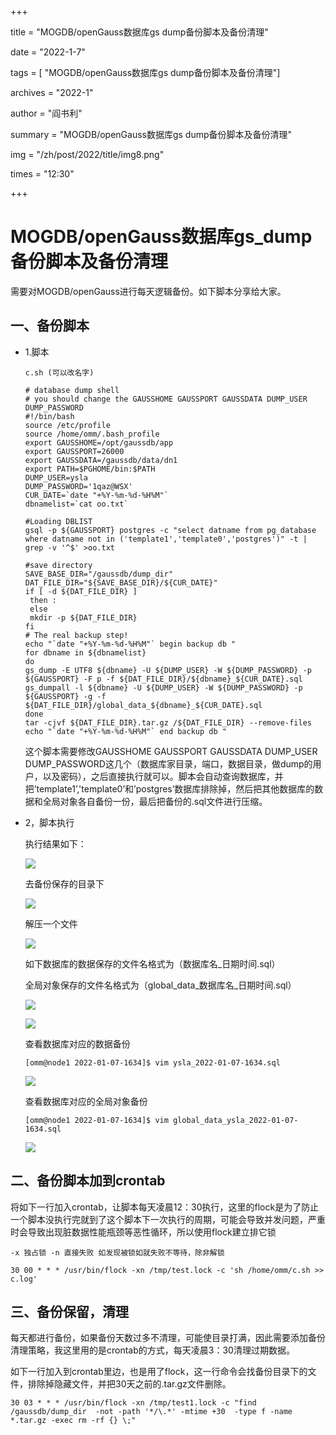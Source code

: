 +++

title =  "MOGDB/openGauss数据库gs dump备份脚本及备份清理" 

date = "2022-1-7" 

tags = [ "MOGDB/openGauss数据库gs dump备份脚本及备份清理"] 

archives = "2022-1" 

author = "阎书利" 

summary = "MOGDB/openGauss数据库gs dump备份脚本及备份清理"

img = "/zh/post/2022/title/img8.png" 

times = "12:30"

+++

# MOGDB/openGauss数据库gs\_dump备份脚本及备份清理<a name="ZH-CN_TOPIC_0000001244017055"></a>

需要对MOGDB/openGauss进行每天逻辑备份。如下脚本分享给大家。

## 一、备份脚本<a name="section426911175616"></a>

-   1.脚本

    ```
    c.sh (可以改名字)
    
    # database dump shell
    # you should change the GAUSSHOME GAUSSPORT GAUSSDATA DUMP_USER DUMP_PASSWORD
    #!/bin/bash
    source /etc/profile
    source /home/omm/.bash_profile
    export GAUSSHOME=/opt/gaussdb/app
    export GAUSSPORT=26000
    export GAUSSDATA=/gaussdb/data/dn1
    export PATH=$PGHOME/bin:$PATH
    DUMP_USER=ysla
    DUMP_PASSWORD='1qaz@WSX'
    CUR_DATE=`date "+%Y-%m-%d-%H%M"`
    dbnamelist=`cat oo.txt`
    
    #Loading DBLIST
    gsql -p ${GAUSSPORT} postgres -c "select datname from pg_database where datname not in ('template1','template0','postgres')" -t | grep -v '^$' >oo.txt
    
    #save directory
    SAVE_BASE_DIR="/gaussdb/dump_dir"
    DAT_FILE_DIR="${SAVE_BASE_DIR}/${CUR_DATE}"
    if [ -d ${DAT_FILE_DIR} ]
     then :
     else
     mkdir -p ${DAT_FILE_DIR}
    fi
    # The real backup step!
    echo "`date "+%Y-%m-%d-%H%M"` begin backup db "
    for dbname in ${dbnamelist}
    do
    gs_dump -E UTF8 ${dbname} -U ${DUMP_USER} -W ${DUMP_PASSWORD} -p ${GAUSSPORT} -F p -f ${DAT_FILE_DIR}/${dbname}_${CUR_DATE}.sql
    gs_dumpall -l ${dbname} -U ${DUMP_USER} -W ${DUMP_PASSWORD} -p ${GAUSSPORT} -g -f ${DAT_FILE_DIR}/global_data_${dbname}_${CUR_DATE}.sql
    done
    tar -cjvf ${DAT_FILE_DIR}.tar.gz /${DAT_FILE_DIR} --remove-files
    echo "`date "+%Y-%m-%d-%H%M"` end backup db "
    ```

    这个脚本需要修改GAUSSHOME GAUSSPORT GAUSSDATA DUMP\_USER DUMP\_PASSWORD这几个（数据库家目录，端口，数据目录，做dump的用户，以及密码），之后直接执行就可以。脚本会自动查询数据库，并把’template1’,'template0’和’postgres’数据库排除掉，然后把其他数据库的数据和全局对象各自备份一份，最后把备份的.sql文件进行压缩。

-   2，脚本执行

    执行结果如下：

    ![](figures/20220107-39368262-8b82-4c5d-973d-c268dab99042.png)

    去备份保存的目录下

    ![](figures/20220107-154aa7ec-6a24-41aa-8fe4-0eee137d0982.png)

    解压一个文件

    ![](figures/20220107-2073c9b3-0749-4d3d-a577-cf9467225d37.png)

    如下数据库的数据保存的文件名格式为（数据库名\_日期时间.sql）

    全局对象保存的文件名格式为（global\_data\_数据库名\_日期时间.sql）

    ![](figures/20220107-6c96183e-8ed2-4eac-840d-6de2b6c9e746.png)

    ![](figures/20220107-62164f26-2335-4465-ad23-47148ecae8a1.png)

    查看数据库对应的数据备份

    ```
    [omm@node1 2022-01-07-1634]$ vim ysla_2022-01-07-1634.sql
    ```

    ![](figures/20220107-ee45e332-8e56-4b07-a765-b1e5ce6df6b9.png)

    查看数据库对应的全局对象备份

    ```
    [omm@node1 2022-01-07-1634]$ vim global_data_ysla_2022-01-07-1634.sql
    ```

    ![](figures/20220107-7b9036fd-66fb-44ff-9ad6-61a878d5940b.png)


## 二、备份脚本加到crontab<a name="section94362416578"></a>

将如下一行加入crontab，让脚本每天凌晨12：30执行，这里的flock是为了防止一个脚本没执行完就到了这个脚本下一次执行的周期，可能会导致并发问题，严重时会导致出现脏数据性能瓶颈等恶性循环，所以使用flock建立排它锁

```
-x 独占锁 -n 直接失败 如发现被锁如就失败不等待，除非解锁
```

```
30 00 * * * /usr/bin/flock -xn /tmp/test.lock -c 'sh /home/omm/c.sh >> c.log'
```

## 三、备份保留，清理<a name="section17174101417017"></a>

每天都进行备份，如果备份天数过多不清理，可能使目录打满，因此需要添加备份清理策略，我这里用的是crontab的方式，每天凌晨3：30清理过期数据。

如下一行加入到crontab里边，也是用了flock，这一行命令会找备份目录下的文件，排除掉隐藏文件，并把30天之前的.tar.gz文件删除。

```
30 03 * * * /usr/bin/flock -xn /tmp/test1.lock -c "find /gaussdb/dump_dir  -not -path '*/\.*' -mtime +30  -type f -name *.tar.gz -exec rm -rf {} \;"
```

